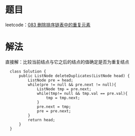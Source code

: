 # 题目
leetcode：[083 删除排序链表中的重复元素](https://leetcode-cn.com/problems/remove-duplicates-from-sorted-list/)
# 解法
直接解：比较当前结点与它之后的结点的值确定是否为重复结点
```
  class Solution {
      public ListNode deleteDuplicates(ListNode head) {
          ListNode pre = head;
          while(pre != null && pre.next != null){
              ListNode tmp = pre.next;
              while(tmp!= null && tmp.val == pre.val){
                  tmp = tmp.next;
              }
              pre.next = tmp;
              pre = pre.next;
          }
          return head;
      }
  }
```
